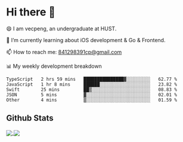 
# Hi there 👋
😄 I am vecpeng, an undergraduate at HUST.

🌱 I’m currently learning about iOS development & Go & Frontend.

📫 How to reach me: 841298391cp@gmail.com

📊 My weekly development breakdown
<!--START_SECTION:waka-->

```text
TypeScript   2 hrs 59 mins   ███████████████▓░░░░░░░░░   62.77 %
JavaScript   1 hr 8 mins     ██████░░░░░░░░░░░░░░░░░░░   23.82 %
Swift        25 mins         ██▒░░░░░░░░░░░░░░░░░░░░░░   08.83 %
JSON         5 mins          ▓░░░░░░░░░░░░░░░░░░░░░░░░   02.01 %
Other        4 mins          ▒░░░░░░░░░░░░░░░░░░░░░░░░   01.59 %
```

<!--END_SECTION:waka-->

## Github Stats
<a href="https://github.com/anuraghazra/github-readme-stats">
  <img align="center" src="https://github-readme-stats.vercel.app/api?username=vecpeng&count_private=true&hide=stars" />
</a>
<a href="https://github.com/anuraghazra/convoychat">
  <img align="center" src="https://github-readme-stats.vercel.app/api/top-langs/?username=vecpeng&layout=compact" />
</a>
